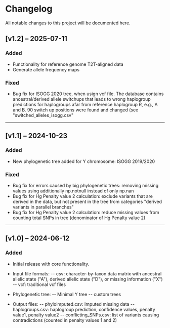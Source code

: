 # Changelog

All notable changes to this project will be documented here.

## [v1.2] – 2025-07-11
### Added
- Functionality for reference genome T2T-aligned data
- Generate allele frequency maps
### Fixed
- Bug fix for ISOGG 2020 tree, when usign vcf file. The database contains ancestral/derived allele switchups that leads to wrong haplogroup predictions for haplogroups afar from reference haplogroup R, e.g., A and B. 90 switch up positions were found and changed (see "switched_alleles_isogg.csv"
---

## [v1.1] – 2024-10-23
### Added
- New phylogenetic tree added for Y chromosome: ISOGG 2019/2020 
### Fixed
- Bug fix for errors caused by big phylogenetic trees: removing missing values using additionally np.notnull instead of only np.nan
- Bug fix for Hg Penalty value 2 calculation: exclude variants that are derived in the data, but not present in the tree from categories "derived variants in parallel branches"
- Bug fix for Hg Penalty value 2 calculation: reduce missing values from counting total SNPs in tree (denominator of Hg Penalty value 2)

---

## [v1.0] – 2024-06-12
### Added
- Initial release with core functionality.
- Input file formats:
-- csv: character-by-taxon data matrix with ancestral allelic state ("A"), derived allelic state ("D"), or missing information ("X")
-- vcf: traditional vcf files

- Phylogenetic tree:
-- Minimal Y tree
-- custom trees

- Output files:
-- phyloimputed.csv: Imputed missing data
-- haplogroups.csv: haplogroup prediction, confidence values, penalty value1, penalty value2
-- conflicting_SNPs.csv: list of variants causing contradictions (counted in penalty values 1 and 2)
